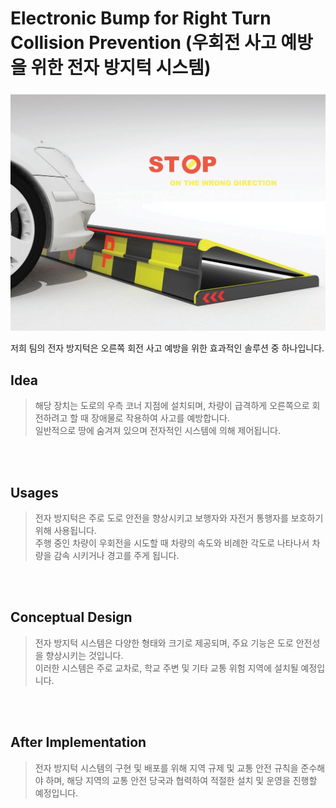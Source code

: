 # Electronic Bump for Right Turn Collision Prevention (우회전 사고 예방을 위한 전자 방지턱 시스템)
![path](/exampleImage.png)

저희 팀의 전자 방지턱은 오른쪽 회전 사고 예방을 위한 효과적인 솔루션 중 하나입니다.

## Idea
> 해당 장치는 도로의 우측 코너 지점에 설치되며, 차량이 급격하게 오른쪽으로 회전하려고 할 때 장애물로 작용하여 사고를 예방합니다. 
><br>
> 일반적으로 땅에 숨겨져 있으며 전자적인 시스템에 의해 제어됩니다.

<br><br>

## Usages
> 전자 방지턱은 주로 도로 안전을 향상시키고 보행자와 자전거 통행자를 보호하기 위해 사용됩니다. 
> <br>
> 주행 중인 차량이 우회전을 시도할 때 차량의 속도와 비례한 각도로 나타나서 차량을 감속 시키거나 경고를 주게 됩니다.

<br><br>

## Conceptual Design
> 전자 방지턱 시스템은 다양한 형태와 크기로 제공되며, 주요 기능은 도로 안전성을 향상시키는 것입니다. 
> <br>
> 이러한 시스템은 주로 교차로, 학교 주변 및 기타 교통 위험 지역에 설치될 예정입니다.

<br><br>

## After Implementation
> 전자 방지턱 시스템의 구현 및 배포를 위해 지역 규제 및 교통 안전 규칙을 준수해야 하며, 해당 지역의 교통 안전 당국과 협력하여 적절한 설치 및 운영을 진행할 예정입니다.
